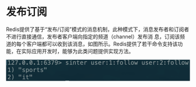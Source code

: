 # 发布订阅

Redis提供了基于“发布/订阅”模式的消息机制，此种模式下，消息发布者和订阅者不进行直接通信，发布者客户端向指定的频道（channel）发布消 息，订阅该频道的每个客户端都可以收到该消息，如图所示。Redis提供了若干命令支持该功能，在实际应用开发时，能够为此类问题提供实现方法。

![](../../.gitbook/assets/image%20%2867%29.png)

